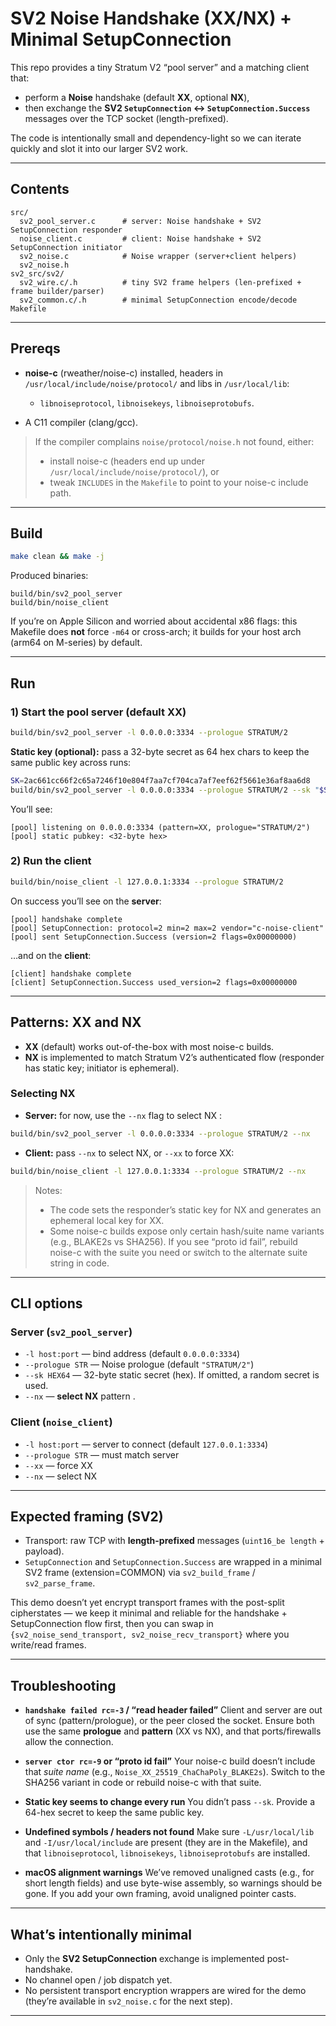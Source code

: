 

# SV2 Noise Handshake (XX/NX) + Minimal SetupConnection

This repo provides a tiny Stratum V2 “pool server” and a matching client that:

* perform a **Noise** handshake (default **XX**, optional **NX**),
* then exchange the **SV2 `SetupConnection` ↔ `SetupConnection.Success`** messages over the TCP socket (length-prefixed).

The code is intentionally small and dependency-light so we can iterate quickly and slot it into our larger SV2 work.

---

## Contents

```
src/
  sv2_pool_server.c      # server: Noise handshake + SV2 SetupConnection responder
  noise_client.c         # client: Noise handshake + SV2 SetupConnection initiator
  sv2_noise.c            # Noise wrapper (server+client helpers)
  sv2_noise.h
sv2_src/sv2/
  sv2_wire.c/.h          # tiny SV2 frame helpers (len-prefixed + frame builder/parser)
  sv2_common.c/.h        # minimal SetupConnection encode/decode
Makefile
```

---

## Prereqs

* **noise-c** (rweather/noise-c) installed, headers in `/usr/local/include/noise/protocol/` and libs in `/usr/local/lib`:

  * `libnoiseprotocol`, `libnoisekeys`, `libnoiseprotobufs`.
* A C11 compiler (clang/gcc).

> If the compiler complains `noise/protocol/noise.h` not found, either:
>
> * install noise-c (headers end up under `/usr/local/include/noise/protocol/`), or
> * tweak `INCLUDES` in the `Makefile` to point to your noise-c include path.

---

## Build

```bash
make clean && make -j
```

Produced binaries:

```
build/bin/sv2_pool_server
build/bin/noise_client
```

If you’re on Apple Silicon and worried about accidental x86 flags: this Makefile does **not** force `-m64` or cross-arch; it builds for your host arch (arm64 on M-series) by default.

---

## Run

### 1) Start the pool server (default **XX**)

```bash
build/bin/sv2_pool_server -l 0.0.0.0:3334 --prologue STRATUM/2
```

**Static key (optional):** pass a 32-byte secret as 64 hex chars to keep the same public key across runs:

```bash
SK=2ac661cc66f2c65a7246f10e804f7aa7cf704ca7af7eef62f5661e36af8aa6d8
build/bin/sv2_pool_server -l 0.0.0.0:3334 --prologue STRATUM/2 --sk "$SK"
```

You’ll see:

```
[pool] listening on 0.0.0.0:3334 (pattern=XX, prologue="STRATUM/2")
[pool] static pubkey: <32-byte hex>
```

### 2) Run the client

```bash
build/bin/noise_client -l 127.0.0.1:3334 --prologue STRATUM/2
```

On success you’ll see on the **server**:

```
[pool] handshake complete
[pool] SetupConnection: protocol=2 min=2 max=2 vendor="c-noise-client"
[pool] sent SetupConnection.Success (version=2 flags=0x00000000)
```

…and on the **client**:

```
[client] handshake complete
[client] SetupConnection.Success used_version=2 flags=0x00000000
```

---

## Patterns: XX and NX

* **XX** (default) works out-of-the-box with most noise-c builds.
* **NX** is implemented to match Stratum V2’s authenticated flow (responder has static key; initiator is ephemeral).

### Selecting NX

* **Server:** for now, use the `--nx` flag to select NX :

```bash
build/bin/sv2_pool_server -l 0.0.0.0:3334 --prologue STRATUM/2 --nx
```

* **Client:** pass `--nx` to select NX, or `--xx` to force XX:

```bash
build/bin/noise_client -l 127.0.0.1:3334 --prologue STRATUM/2 --nx
```

> Notes:
>
> * The code sets the responder’s static key for NX and generates an ephemeral local key for XX.
> * Some noise-c builds expose only certain hash/suite name variants (e.g., BLAKE2s vs SHA256). If you see “proto id fail”, rebuild noise-c with the suite you need or switch to the alternate suite string in code.

---

## CLI options

### Server (`sv2_pool_server`)

* `-l host:port` — bind address (default `0.0.0.0:3334`)
* `--prologue STR` — Noise prologue (default `"STRATUM/2"`)
* `--sk HEX64` — 32-byte static secret (hex). If omitted, a random secret is used.
* `--nx` — **select NX** pattern .

### Client (`noise_client`)

* `-l host:port` — server to connect (default `127.0.0.1:3334`)
* `--prologue STR` — must match server
* `--xx` — force XX
* `--nx` — select NX

---

## Expected framing (SV2)

* Transport: raw TCP with **length-prefixed** messages (`uint16_be length` + payload).
* `SetupConnection` and `SetupConnection.Success` are wrapped in a minimal SV2 frame (extension=COMMON) via `sv2_build_frame` / `sv2_parse_frame`.

This demo doesn’t yet encrypt transport frames with the post-split cipherstates — we keep it minimal and reliable for the handshake + SetupConnection flow first, then you can swap in `{sv2_noise_send_transport, sv2_noise_recv_transport}` where you write/read frames.

---

## Troubleshooting

* **`handshake failed rc=-3` / “read header failed”**
  Client and server are out of sync (pattern/prologue), or the peer closed the socket.
  Ensure both use the same **prologue** and **pattern** (XX vs NX), and that ports/firewalls allow the connection.

* **`server ctor rc=-9` or “proto id fail”**
  Your noise-c build doesn’t include that *suite name* (e.g., `Noise_XX_25519_ChaChaPoly_BLAKE2s`).
  Switch to the SHA256 variant in code or rebuild noise-c with that suite.

* **Static key seems to change every run**
  You didn’t pass `--sk`. Provide a 64-hex secret to keep the same public key.

* **Undefined symbols / headers not found**
  Make sure `-L/usr/local/lib` and `-I/usr/local/include` are present (they are in the Makefile), and that `libnoiseprotocol`, `libnoisekeys`, `libnoiseprotobufs` are installed.

* **macOS alignment warnings**
  We’ve removed unaligned casts (e.g., for short length fields) and use byte-wise assembly, so warnings should be gone. If you add your own framing, avoid unaligned pointer casts.

---

## What’s intentionally minimal

* Only the **SV2 SetupConnection** exchange is implemented post-handshake.
* No channel open / job dispatch yet.
* No persistent transport encryption wrappers are wired for the demo (they’re available in `sv2_noise.c` for the next step).

---



